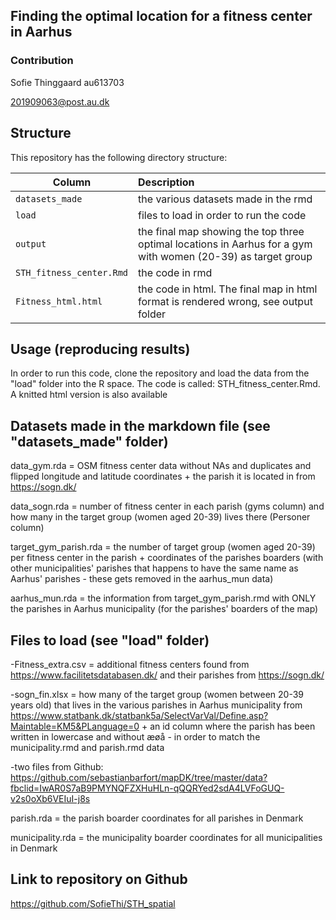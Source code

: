 ## Finding the optimal location for a fitness center in Aarhus

### Contribution

Sofie Thinggaard au613703

201909063@post.au.dk

## Structure

This repository has the following directory structure:

| Column | Description|
|--------|:-----------|
```datasets_made```| the various datasets made in the rmd
```load``` | files to load in order to run the code
```output``` | the final map showing the top three optimal locations in Aarhus for a gym with women (20-39) as target group
```STH_fitness_center.Rmd``` | the code in rmd
```Fitness_html.html``` | the code in html. The final map in html format is rendered wrong, see output folder


## Usage (reproducing results)

In order to run this code, clone the repository and load the data from the "load" folder into the R space. The code is called: STH_fitness_center.Rmd. A knitted html version is also available

## Datasets made in the markdown file (see "datasets_made" folder)

data_gym.rda = OSM fitness center data without NAs and duplicates and flipped longitude and latitude coordinates + the parish it is located in from https://sogn.dk/

data_sogn.rda = number of fitness center in each parish (gyms column) and how many in the target group (women aged 20-39) lives there (Personer column)

target_gym_parish.rda = the number of target group (women aged 20-39) per fitness center in the parish + coordinates of the parishes boarders (with other municipalities' parishes that happens to have the same name as Aarhus' parishes - these gets removed in the aarhus_mun data)

aarhus_mun.rda = the information from target_gym_parish.rmd with ONLY the parishes in Aarhus municipality (for the parishes' boarders of the map)

## Files to load (see "load" folder)

-Fitness_extra.csv = additional fitness centers found from https://www.facilitetsdatabasen.dk/ and their parishes from https://sogn.dk/

-sogn_fin.xlsx = how many of the target group (women between 20-39 years old) that lives in the various parishes in Aarhus municipality from https://www.statbank.dk/statbank5a/SelectVarVal/Define.asp?Maintable=KM5&PLanguage=0 + an id column where the parish has been written in lowercase and without æøå - in order to match the municipality.rmd and parish.rmd data

-two files from Github: https://github.com/sebastianbarfort/mapDK/tree/master/data?fbclid=IwAR0S7aB9PMYNQFZXHuHLn-qQQRYed2sdA4LVFoGUQ-v2s0oXb6VEIuI-j8s

parish.rda = the parish boarder coordinates for all parishes in Denmark

municipality.rda = the municipality boarder coordinates for all municipalities in Denmark


## Link to repository on Github

https://github.com/SofieThi/STH_spatial 
